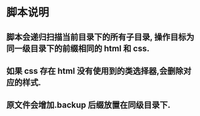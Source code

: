 # 脚本说明
## 脚本会递归扫描当前目录下的所有子目录, 操作目标为同一级目录下的前缀相同的 html 和 css.
## 如果 css 存在 html 没有使用到的类选择器,会删除对应的样式.
## 原文件会增加.backup 后缀放置在同级目录下.
